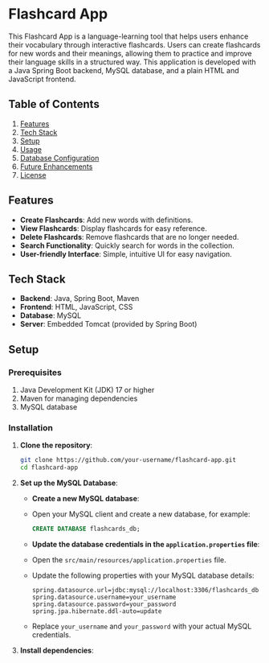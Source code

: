 # Flashcard App

This Flashcard App is a language-learning tool that helps users enhance their vocabulary through interactive flashcards. Users can create flashcards for new words and their meanings, allowing them to practice and improve their language skills in a structured way. This application is developed with a Java Spring Boot backend, MySQL database, and a plain HTML and JavaScript frontend.

## Table of Contents
1. [Features](#features)
2. [Tech Stack](#tech-stack)
3. [Setup](#setup)
4. [Usage](#usage)
5. [Database Configuration](#database-configuration)
6. [Future Enhancements](#future-enhancements)
7. [License](#license)

## Features

- **Create Flashcards**: Add new words with definitions.
- **View Flashcards**: Display flashcards for easy reference.
- **Delete Flashcards**: Remove flashcards that are no longer needed.
- **Search Functionality**: Quickly search for words in the collection.
- **User-friendly Interface**: Simple, intuitive UI for easy navigation.

## Tech Stack

- **Backend**: Java, Spring Boot, Maven
- **Frontend**: HTML, JavaScript, CSS
- **Database**: MySQL
- **Server**: Embedded Tomcat (provided by Spring Boot)

## Setup

### Prerequisites

1. Java Development Kit (JDK) 17 or higher
2. Maven for managing dependencies
3. MySQL database

### Installation

1. **Clone the repository**:
   ```bash
   git clone https://github.com/your-username/flashcard-app.git
   cd flashcard-app
   
2. **Set up the MySQL Database**:

   - **Create a new MySQL database**: 
   - Open your MySQL client and create a new database, for example:
     ```sql
     CREATE DATABASE flashcards_db;
     ```

   - **Update the database credentials in the `application.properties` file**:
   - Open the `src/main/resources/application.properties` file.
   - Update the following properties with your MySQL database details:
     ```properties
     spring.datasource.url=jdbc:mysql://localhost:3306/flashcards_db
     spring.datasource.username=your_username
     spring.datasource.password=your_password
     spring.jpa.hibernate.ddl-auto=update
     ```
   - Replace `your_username` and `your_password` with your actual MySQL credentials.
     
3. **Install dependencies**:
   
